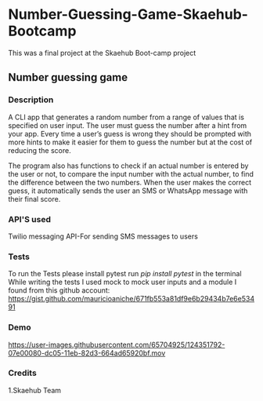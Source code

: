 


# Number-Guessing-Game-Skaehub-Bootcamp
This was a final project at the Skaehub Boot-camp project
## Number guessing game
### Description

A CLI app that generates a random number from a range of values
that is specified on user input. The user must guess the number after a hint from your
app. 
Every time a user’s guess is wrong they should be prompted with more hints to
make it easier for them to guess the number but at the cost of reducing the score.

The program also has functions to check if an actual number is entered by the user
or not, to compare the input number with the actual number, to find the difference
between the two numbers.
When the user makes the correct guess, it automatically sends the user an SMS or
WhatsApp message with their final score.

### API'S used
Twilio messaging API-For sending SMS messages to users

### Tests
To run the Tests please install pytest 
run _pip install pytest_ in the terminal
While writing the tests I used mock to mock user inputs and a module I found from this github account: https://gist.github.com/mauricioaniche/671fb553a81df9e6b29434b7e6e53491

### Demo


https://user-images.githubusercontent.com/65704925/124351792-07e00080-dc05-11eb-82d3-664ad65920bf.mov



### Credits
1.Skaehub Team
